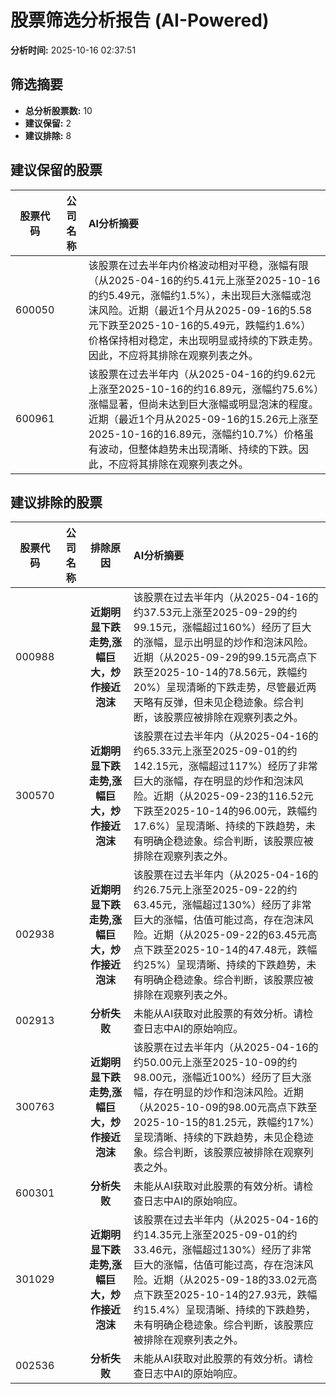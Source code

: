 # 股票筛选分析报告 (AI-Powered)

**分析时间:** 2025-10-16 02:37:51

## 筛选摘要

- **总分析股票数:** 10
- **建议保留:** 2
- **建议排除:** 8

## 建议保留的股票

| 股票代码 | 公司名称 | AI分析摘要 |
|:---:|:---:|:---|
| 600050 |  | 该股票在过去半年内价格波动相对平稳，涨幅有限（从2025-04-16的约5.41元上涨至2025-10-16的约5.49元，涨幅约1.5%），未出现巨大涨幅或泡沫风险。近期（最近1个月从2025-09-16的5.58元下跌至2025-10-16的5.49元，跌幅约1.6%）价格保持相对稳定，未出现明显或持续的下跌走势。因此，不应将其排除在观察列表之外。 |
| 600961 |  | 该股票在过去半年内（从2025-04-16的约9.62元上涨至2025-10-16的约16.89元，涨幅约75.6%）涨幅显著，但尚未达到巨大涨幅或明显泡沫的程度。近期（最近1个月从2025-09-16的15.26元上涨至2025-10-16的16.89元，涨幅约10.7%）价格虽有波动，但整体趋势未出现清晰、持续的下跌。因此，不应将其排除在观察列表之外。 |

## 建议排除的股票

| 股票代码 | 公司名称 | 排除原因 | AI分析摘要 |
|:---:|:---:|:---:|:---|
| 000988 |  | **近期明显下跌走势,涨幅巨大，炒作接近泡沫** | 该股票在过去半年内（从2025-04-16的约37.53元上涨至2025-09-29的约99.15元，涨幅超过160%）经历了巨大的涨幅，显示出明显的炒作和泡沫风险。近期（从2025-09-29的99.15元高点下跌至2025-10-14的78.56元，跌幅约20%）呈现清晰的下跌走势，尽管最近两天略有反弹，但未见企稳迹象。综合判断，该股票应被排除在观察列表之外。 |
| 300570 |  | **近期明显下跌走势,涨幅巨大，炒作接近泡沫** | 该股票在过去半年内（从2025-04-16的约65.33元上涨至2025-09-01的约142.15元，涨幅超过117%）经历了非常巨大的涨幅，存在明显的炒作和泡沫风险。近期（从2025-09-23的116.52元下跌至2025-10-14的96.00元，跌幅约17.6%）呈现清晰、持续的下跌趋势，未有明确企稳迹象。综合判断，该股票应被排除在观察列表之外。 |
| 002938 |  | **近期明显下跌走势,涨幅巨大，炒作接近泡沫** | 该股票在过去半年内（从2025-04-16的约26.75元上涨至2025-09-22的约63.45元，涨幅超过130%）经历了非常巨大的涨幅，估值可能过高，存在泡沫风险。近期（从2025-09-22的63.45元高点下跌至2025-10-14的47.48元，跌幅约25%）呈现清晰、持续的下跌趋势，未有明确企稳迹象。综合判断，该股票应被排除在观察列表之外。 |
| 002913 |  | **分析失败** | 未能从AI获取对此股票的有效分析。请检查日志中AI的原始响应。 |
| 300763 |  | **近期明显下跌走势,涨幅巨大，炒作接近泡沫** | 该股票在过去半年内（从2025-04-16的约50.00元上涨至2025-10-09的约98.00元，涨幅近100%）经历了巨大涨幅，存在明显的炒作和泡沫风险。近期（从2025-10-09的98.00元高点下跌至2025-10-15的81.25元，跌幅约17%）呈现清晰、持续的下跌趋势，未见企稳迹象。综合判断，该股票应被排除在观察列表之外。 |
| 600301 |  | **分析失败** | 未能从AI获取对此股票的有效分析。请检查日志中AI的原始响应。 |
| 301029 |  | **近期明显下跌走势,涨幅巨大，炒作接近泡沫** | 该股票在过去半年内（从2025-04-16的约14.35元上涨至2025-09-01的约33.46元，涨幅超过130%）经历了非常巨大的涨幅，估值可能过高，存在泡沫风险。近期（从2025-09-18的33.02元高点下跌至2025-10-14的27.93元，跌幅约15.4%）呈现清晰、持续的下跌趋势，未有明确企稳迹象。综合判断，该股票应被排除在观察列表之外。 |
| 002536 |  | **分析失败** | 未能从AI获取对此股票的有效分析。请检查日志中AI的原始响应。 |
